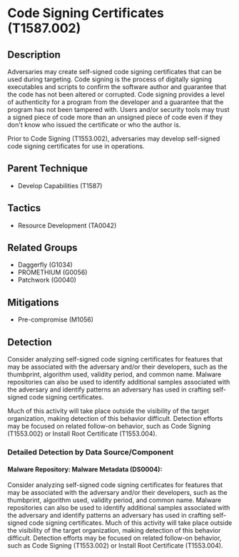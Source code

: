 # Code Signing Certificates (T1587.002)

## Description
Adversaries may create self-signed code signing certificates that can be used during targeting. Code signing is the process of digitally signing executables and scripts to confirm the software author and guarantee that the code has not been altered or corrupted. Code signing provides a level of authenticity for a program from the developer and a guarantee that the program has not been tampered with. Users and/or security tools may trust a signed piece of code more than an unsigned piece of code even if they don't know who issued the certificate or who the author is.

Prior to Code Signing (T1553.002), adversaries may develop self-signed code signing certificates for use in operations.

## Parent Technique
- Develop Capabilities (T1587)

## Tactics
- Resource Development (TA0042)

## Related Groups
- Daggerfly (G1034)
- PROMETHIUM (G0056)
- Patchwork (G0040)

## Mitigations
- Pre-compromise (M1056)

## Detection
Consider analyzing self-signed code signing certificates for features that may be associated with the adversary and/or their developers, such as the thumbprint, algorithm used, validity period, and common name. Malware repositories can also be used to identify additional samples associated with the adversary and identify patterns an adversary has used in crafting self-signed code signing certificates.

Much of this activity will take place outside the visibility of the target organization, making detection of this behavior difficult. Detection efforts may be focused on related follow-on behavior, such as Code Signing (T1553.002) or Install Root Certificate (T1553.004).

### Detailed Detection by Data Source/Component
#### Malware Repository: Malware Metadata (DS0004): 
Consider analyzing self-signed code signing certificates for features that may be associated with the adversary and/or their developers, such as the thumbprint, algorithm used, validity period, and common name. Malware repositories can also be used to identify additional samples associated with the adversary and identify patterns an adversary has used in crafting self-signed code signing certificates.
Much of this activity will take place outside the visibility of the target organization, making detection of this behavior difficult. Detection efforts may be focused on related follow-on behavior, such as Code Signing (T1553.002) or Install Root Certificate (T1553.004).

